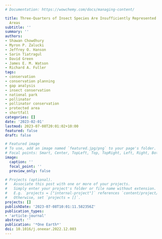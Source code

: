 ```yaml
---
# Documentation: https://wowchemy.com/docs/managing-content/

title: Three-Quarters of Insect Species Are Insufficiently Represented by Protected
  Areas
subtitle: ''
summary: ''
authors:
- Shawan Chowdhury
- Myron P. Zalucki
- Jeffrey O. Hanson
- Sarin Tiatragul
- David Green
- James E. M. Watson
- Richard A. Fuller
tags:
- conservation
- conservation planning
- gap analysis
- insect conservation
- national park
- pollinator
- pollinator conservation
- protected area
- shortfall
categories: []
date: '2023-02-01'
lastmod: 2023-07-08T20:01:02+10:00
featured: false
draft: false

# Featured image
# To use, add an image named `featured.jpg/png` to your page's folder.
# Focal points: Smart, Center, TopLeft, Top, TopRight, Left, Right, BottomLeft, Bottom, BottomRight.
image:
  caption: ''
  focal_point: ''
  preview_only: false

# Projects (optional).
#   Associate this post with one or more of your projects.
#   Simply enter your project's folder or file name without extension.
#   E.g. `projects = ["internal-project"]` references `content/project/deep-learning/index.md`.
#   Otherwise, set `projects = []`.
projects: []
publishDate: '2023-07-08T10:01:11.582356Z'
publication_types:
- 'article-journal'
abstract: ''
publication: '*One Earth*'
doi: 10.1016/j.oneear.2022.12.003
---
```

